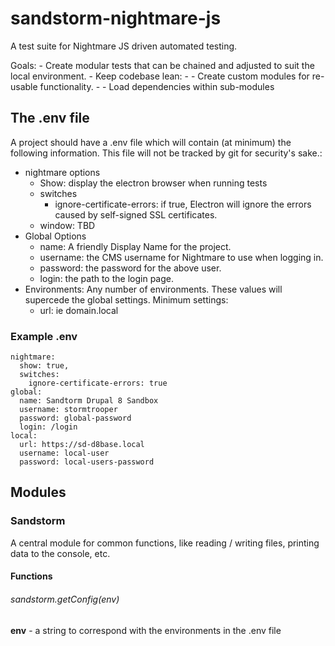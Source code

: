 # sandstorm-nightmare-js
A test suite for Nightmare JS driven automated testing.

Goals:
	- Create modular tests that can be chained and adjusted  to suit the local environment.
	- Keep codebase lean: 
	- - Create custom modules for re-usable functionality.
	- - Load dependencies within sub-modules
## The .env file
A project should have a .env file which will contain (at minimum) the following information. This file will not be tracked by git for security's sake.:
- nightmare options
	- Show: display the electron browser when running tests
	- switches
		- ignore-certificate-errors: if true, Electron will ignore the errors caused by self-signed SSL certificates.
	- window: TBD
- Global Options
	- name: A friendly Display Name for the project.
	- username: the CMS username for Nightmare to use when logging in.
	- password: the password for the above user.
	- login: the path to the login page.
- Environments:
Any number of environments. These values will supercede the global settings. Minimum settings:
	- url: ie domain.local

### Example .env
	nightmare:
	  show: true,
	  switches:
	    ignore-certificate-errors: true
	global:
	  name: Sandtorm Drupal 8 Sandbox
	  username: stormtrooper
	  password: global-password
	  login: /login
	local:
	  url: https://sd-d8base.local
	  username: local-user
	  password: local-users-password
## Modules

### Sandstorm
A central module for common functions, like reading / writing files, printing data to the console, etc.

#### Functions

###### sandstorm.getConfig(env)
**env** - a string to correspond with the environments in the .env file